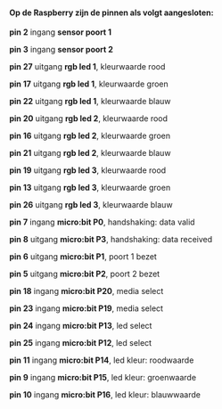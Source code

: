 #### Op de Raspberry zijn de pinnen als volgt aangesloten:

**pin  2**  ingang   **sensor poort 1**

**pin  3**  ingang   **sensor poort 2**


**pin 27**  uitgang  **rgb led 1**, kleurwaarde rood

**pin 17**  uitgang  **rgb led 1**, kleurwaarde groen

**pin 22**  uitgang  **rgb led 1**, kleurwaarde blauw


**pin 20**  uitgang  **rgb led 2**, kleurwaarde rood

**pin 16**  uitgang  **rgb led 2**, kleurwaarde groen

**pin 21**  uitgang  **rgb led 2**, kleurwaarde blauw


**pin 19**  uitgang  **rgb led 3**, kleurwaarde rood

**pin 13**  uitgang  **rgb led 3**, kleurwaarde groen

**pin 26**  uitgang  **rgb led 3**, kleurwaarde blauw


**pin  7**  ingang   **micro:bit P0**, handshaking: data valid


**pin  8**  uitgang  **micro:bit P3**, handshaking: data received


**pin  6**  uitgang  **micro:bit P1**, poort 1 bezet

**pin  5**  uitgang  **micro:bit P2**, poort 2 bezet


**pin 18**  ingang   **micro:bit P20**, media select

**pin 23**  ingang   **micro:bit P19**, media select

**pin 24**  ingang   **micro:bit P13**, led select

**pin 25**  ingang   **micro:bit P12**, led select


**pin 11**  ingang   **micro:bit P14**, led kleur: roodwaarde

**pin  9**  ingang   **micro:bit P15**, led kleur: groenwaarde

**pin 10**  ingang   **micro:bit P16**, led kleur: blauwwaarde

